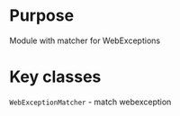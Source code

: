 # Purpose
Module with matcher for WebExceptions

# Key classes
`WebExceptionMatcher` - match webexception

